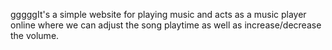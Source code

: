 gggggIt's a simple website for playing music and acts as a music player online where we can adjust the song playtime as well as increase/decrease the volume.
